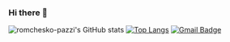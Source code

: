 ### Hi there 👋

![romchesko-pazzi's GitHub stats](https://github-readme-stats.vercel.app/api?username=romchesko-pazzi&theme=vue&show_icons=true)
[![Top Langs](https://github-readme-stats.vercel.app/api/top-langs/?username=romchesko-pazzi&layout=compact)](https://github.com/romchesko-pazzi/github-readme-stats)
[![Gmail Badge](https://img.shields.io/badge/-romchesko.pazzi@gmail.com-c14438?style=flat&logo=Gmail&logoColor=white&link=mailto:romchesko.pazzi@gmail.com)](mailto:romchesko.pazzi@gmail.com)
